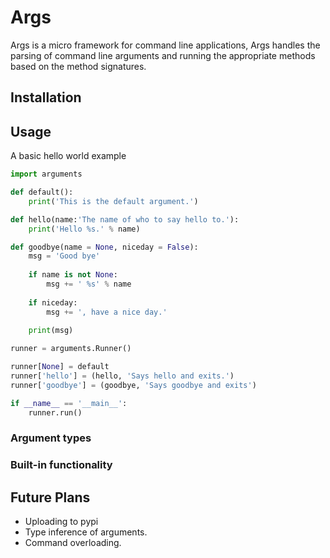 # Args

Args is a micro framework for command line applications, Args handles the parsing of command line arguments and running the appropriate methods based on the method signatures.

## Installation

## Usage

A basic hello world example 

```python
import arguments

def default():
	print('This is the default argument.')

def hello(name:'The name of who to say hello to.'):
	print('Hello %s.' % name)

def goodbye(name = None, niceday = False):
	msg = 'Good bye'
	
	if name is not None:
		msg += ' %s' % name
	
	if niceday:
		msg += ', have a nice day.'
	
	print(msg)

runner = arguments.Runner()

runner[None] = default
runner['hello'] = (hello, 'Says hello and exits.')
runner['goodbye'] = (goodbye, 'Says goodbye and exits')

if __name__ == '__main__':
	runner.run()
```

### Argument types

### Built-in functionality

## Future Plans

* Uploading to pypi
* Type inference of arguments.
* Command overloading.